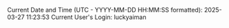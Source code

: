 Current Date and Time (UTC - YYYY-MM-DD HH:MM:SS formatted): 2025-03-27 11:23:53
Current User's Login: luckyaiman
